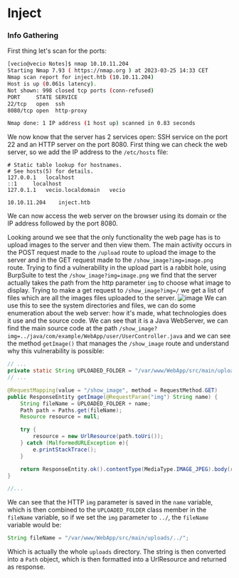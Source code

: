 # Inject

### Info Gathering
First thing let's scan for the ports:
```bash
[vecio@vecio Notes]$ nmap 10.10.11.204
Starting Nmap 7.93 ( https://nmap.org ) at 2023-03-25 14:33 CET
Nmap scan report for inject.htb (10.10.11.204)
Host is up (0.061s latency).
Not shown: 998 closed tcp ports (conn-refused)
PORT     STATE SERVICE
22/tcp   open  ssh
8080/tcp open  http-proxy

Nmap done: 1 IP address (1 host up) scanned in 0.83 seconds
```
We now know that the server has 2 services open: SSH service on the port 22 and an HTTP server on the port 8080.
First thing we can check the web server, so we add the IP address to the `/etc/hosts` file:
```
# Static table lookup for hostnames.
# See hosts(5) for details.
127.0.0.1	localhost
::1		localhost
127.0.1.1	vecio.localdomain	vecio

10.10.11.204	inject.htb
```
We can now access the web server on the browser using its domain or the IP address followed by the port 8080.

Looking around we see that the only functionality the web page has is to upload images to the server and then view them.
The main activity occurs in the POST request made to the `/upload` route to upload the image to the server and in the GET request made to the `/show_image?img=image.png` route.
Trying to find a vulnerability in the upload part is a rabbit hole, using BurpSuite to test the `/show_image?img=image.png` we find that the server actually takes the path from the http parameter `img` to choose what image to display.
Trying to make a get request to `/show_image?img=/` we get a list of files which are all the images files uploaded to the server.
![image](https://cdn.discordapp.com/attachments/717442721303887963/1089186119503069265/screenshot.png)
We can use this to see the system directories and files, we can do some enumeration about the web server: how it's made, what technologies does it use and the source code.
We can see that it is a Java WebServer, we can find the main source code at the path `/show_image?img=../java/com/example/WebApp/user/UserController.java` and we can see the method `getImage()` that manages the `/show_image` route and understand why this vulnerability is possible:

```java
// ...
private static String UPLOADED_FOLDER = "/var/www/WebApp/src/main/uploads/";
// ...

@RequestMapping(value = "/show_image", method = RequestMethod.GET)
public ResponseEntity getImage(@RequestParam("img") String name) {
    String fileName = UPLOADED_FOLDER + name;
    Path path = Paths.get(fileName);
    Resource resource = null;

    try {
        resource = new UrlResource(path.toUri());
    } catch (MalformedURLException e){
        e.printStackTrace();
    }

    return ResponseEntity.ok().contentType(MediaType.IMAGE_JPEG).body(resource);
}

//...
``` 
We can see that the HTTP `img` parameter is saved in the `name` variable, which is then combined to the `UPLOADED_FOLDER` class member in the `fileName` variable, so if we set the `img` parameter to `../`, the `fileName` variable would be:
```java
String fileName = "/var/www/WebApp/src/main/uploads/../";
```
Which is actually the whole `uploads` directory. The string is then converted into a `Path` object, which is then formatted into a UrlResource and returned as response.
